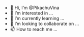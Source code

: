 - 👋 Hi, I’m @PikachuVina
- 👀 I’m interested in ...
- 🌱 I’m currently learning ...
- 💞️ I’m looking to collaborate on ...
- 📫 How to reach me ...

<!---
PikachuVina/PikachuVina is a ✨ special ✨ repository because its `README.md` (this file) appears on your GitHub profile.
You can click the Preview link to take a look at your changes.
--->
